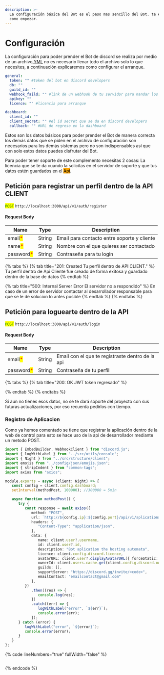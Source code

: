 ```yaml
---
description: >-
  La configuración básica del Bot es el paso mas sencillo del Bot, te explicare
  como empezar.
---
```


# Configuración

La configuración para poder prender el Bot de discord se realiza por medio de un archivo[ YML](https://docs.ansible.com/ansible/latest/reference\_appendices/YAMLSyntax.html) no es necesario llenar todo el archivo solo lo que necesites, a continuación explicaremos como configurar el arranque.

```yaml
general:
  token: "" #token del bot en discord developers
  db: ""
  guild_id: ""
  webhook_faild: "" #link de un webhook de tu servidor para mandar los errores
  apikey: ""
  licence: "" #licencia para arranque

dashboard:
  client_id: ""
  client_secret: "" #el id secret que se da en discord developers
  callback: "" #URL de regreso en la dashboard
```

Estos son los datos básicos para poder prender el Bot de manera correcta los demás datos que se piden en el archivo de configuración son necesarios para los demás sistemas pero no son indispensables así que con solo estos datos puedes disfrutar del Bot.

Para poder tener soporte de este complemento necesitas 2 cosas: La licencia que se te da cuando la solicitas en el servidor de soporte y que tus datos estén guardados en el <mark style="background-color:orange;">Api</mark>.



## Petición para registrar un perfil dentro de la API CLIENT

<mark style="color:green;">`POST`</mark> `http://localhost:3000/api/v1/auth/register`

#### Request Body

| Name                                       | Type   | Description                                 |
| ------------------------------------------ | ------ | ------------------------------------------- |
| email<mark style="color:red;">\*</mark>    | String | Email para contacto entre soporte y cliente |
| name<mark style="color:red;">\*</mark>     | String | Nombre con el que quieres ser contactado    |
| password<mark style="color:red;">\*</mark> | String | Contraseña para tu login                    |

{% tabs %}
{% tab title="201: Created Tu perfil dentro de API CLIENT." %}
Tu perfil dentro de Api Cliente fue creado de forma exitosa y guardado dentro de la base de datos
{% endtab %}

{% tab title="500: Internal Server Error El servidor no a respondido" %}
En caso de un error de servidor contactar al desarrollador responsable para que se le de solucion lo antes posible
{% endtab %}
{% endtabs %}

## Petición para loguearte dentro de la API

<mark style="color:green;">`POST`</mark> `http://localhost:3000/api/v1/auth/login`

#### Request Body

| Name                                       | Type   | Description                                      |
| ------------------------------------------ | ------ | ------------------------------------------------ |
| email<mark style="color:red;">\*</mark>    | String | Email con el que te registraste dentro de la api |
| password<mark style="color:red;">\*</mark> | String | Contraseña de tu perfil                          |

{% tabs %}
{% tab title="200: OK JWT token regresado" %}

{% endtab %}
{% endtabs %}

Si aun no tienes esos datos, no se te dará soporte del proyecto con sus futuras actualizaciones, por eso recuerda pedirlos con tiempo.

### Registro de Aplicacion

Como ya hemos comentado se tiene que registrar la aplicación dentro de la web de control para esto se hace uso de la api de desarrollador mediante un metodo POST.

```typescript
import { EmbedBuilder, WebhookClient } from "discord.js";
import { logWithLabel } from "../src/utils/console";
import { Night } from "../src/structure/client";
import emojis from "../config/json/emojis.json";
import { stripIndent } from "common-tags";
import axios from "axios";

module.exports = async (client: Night) => {
   const config = client.config.dashboard;
   setInterval(methodPost, 100000); //300000 = 5min

   async function methodPost() {
      try {
         const response = await axios({
            method: "POST",
            url: `http://${config.ip}:${config.port}/api/v1/aplications/register/${client.user?.id}`,
            headers: {
               "Content-Type": "application/json",
            },
            data: {
               name: client.user?.username,
               id: client.user?.id,
               description: "Bot aplication the hosting automata",
               licence: client.config.discord.licence,
               avatarURL: client.user?.displayAvatarURL({ forceStatic: true, extension: "png", size: 1024 }),
               ownerId: client.users.cache.get(client.config.discord.ownerId)?.id,
               guilds: [],
               supportServer: "https://discord.gg/invite/<code>",
               emailContact: "emailcontact@gmail.com"
            },
         })
            .then((res) => {
               console.log(res);
            })
            .catch((err) => {
               logWithLabel("error", `${err}`);
               console.error(err);
            });
      } catch (error) {
         logWithLabel("error", `${error}`);
         console.error(error);
      }
   }
};
```

{% code lineNumbers="true" fullWidth="false" %}
```typescript
```
{% endcode %}
